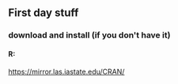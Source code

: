 ## First day stuff

### download and install (if you don't have it)

#### R:

https://mirror.las.iastate.edu/CRAN/


